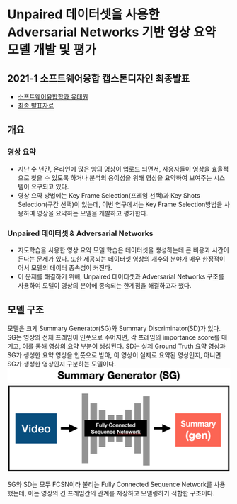 # Unpaired 데이터셋을 사용한 Adversarial Networks 기반 영상 요약 모델 개발 및 평가
## 2021-1 소프트웨어융합 캡스톤디자인 최종발표
* [소프트웨어융합학과 유태원](https://twy00.github.io)
* [최종 발표자료](https://github.com/twy00/swcon-capstone-design/blob/main/presentation/final_presentation.pdf)

## 개요
### 영상 요약
* 지난 수 년간, 온라인에 많은 양의 영상이 업로드 되면서, 사용자들이 영상을 효율적으로 찾을 수 있도록 하거나 분석의 용이성을 위해 영상을 요약하여 보여주는 시스템이 요구되고 있다.
* 영상 요약 방법에는 Key Frame Selection(프레임 선택)과 Key Shots Selection(구간 선택)이 있는데, 이번 연구에서는 Key Frame Selection방법을 사용하여 영상을 요약하는 모델을 개발하고 평가한다.
### Unpaired 데이터셋 & Adversarial Networks
* 지도학습을 사용한 영상 요약 모델 학습은 데이터셋을 생성하는데 큰 비용과 시간이 든다는 문제가 있다. 또한 제공되는 데이터셋 영상의 개수와 분야가 매우 한정적이어서 모델의 데이터 종속성이 커진다.
* 이 문제를 해결하기 위해, Unpaired 데이터셋과 Adversarial Networks 구조를 사용하여 모델이 영상의 분야에 종속되는 한계점을 해결하고자 했다.

## 모델 구조
모델은 크게 Summary Generator(SG)와 Summary Discriminator(SD)가 있다.
SG는 영상의 전체 프레임이 인풋으로 주어지면, 각 프레임의 importance score를 매기고, 이를 통해 영상의 요약 부분이 생성된다. SD는 실제 Ground Truth 요약 영상과 SG가 생성한 요약 영상을 인풋으로 받아, 이 영상이 실제로 요약된 영상인지, 아니면 SG가 생성한 영상인지 구분하는 모델이다.
![Summary Generator(SG) 구조 ](https://github.com/twy00/swcon-capstone-design/blob/main/presentation/SG.png)

SG와 SD는 모두 FCSN이라 불리는 Fully Connected Sequence Network를 사용했는데, 이는 영상의 긴 프레임간의 관계를 저장하고 모델링하기 적합한 구조이다.
